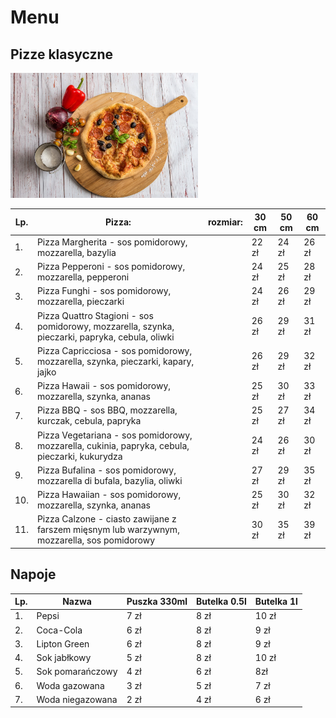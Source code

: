 # Menu

## Pizze klasyczne 

<img src = "img/pizza-g599ae68cd_1920.jpg" width = 300>

|Lp. |Pizza:                                                                                           | rozmiar:|30 cm |50 cm |60 cm |
|---|--------------------------------------------------------------------------------------------------|---------|------|------|----- |
|1. |Pizza Margherita - sos pomidorowy, mozzarella, bazylia                                            |         |22 zł |24 zł |26 zł |
|2. |Pizza Pepperoni - sos pomidorowy, mozzarella, pepperoni                                           |         |24 zł |25 zł |28 zł |
|3. |Pizza Funghi - sos pomidorowy, mozzarella, pieczarki                                              |         |24 zł |26 zł |29 zł |
|4. |Pizza Quattro Stagioni - sos pomidorowy, mozzarella, szynka, pieczarki, papryka, cebula, oliwki   |         |26 zł |29 zł |31 zł |
|5. |Pizza Capricciosa - sos pomidorowy, mozzarella, szynka, pieczarki, kapary, jajko                  |         |26 zł |29 zł |32 zł |
|6. |Pizza Hawaii - sos pomidorowy, mozzarella, szynka, ananas                                         |         |25 zł |30 zł |33 zł |
|7. |Pizza BBQ - sos BBQ, mozzarella, kurczak, cebula, papryka                                         |         |25 zł |27 zł |34 zł |
|8. |Pizza Vegetariana - sos pomidorowy, mozzarella, cukinia, papryka, cebula, pieczarki, kukurydza    |         |24 zł |26 zł |30 zł | 
|9. |Pizza Bufalina - sos pomidorowy, mozzarella di bufala, bazylia, oliwki                            |         |27 zł |29 zł |35 zł |
|10. |Pizza Hawaiian - sos pomidorowy, mozzarella, szynka, ananas                                      |         |25 zł |30 zł |32 zł |
|11. |Pizza Calzone - ciasto zawijane z farszem mięsnym lub warzywnym, mozzarella, sos pomidorowy      |         |30 zł |35 zł |39 zł |


## Napoje 

|Lp.|	Nazwa|	Puszka 330ml|	Butelka 0.5l|	Butelka 1l|
|---|------|--------------|-------------|-----------|
|1.|	Pepsi|	7 zł|	8 zł|	10 zł|
|2.|	Coca-Cola|	6 zł|	8 zł|	9 zł|
|3.|	Lipton Green|	6 zł|	8 zł|	9 zł|
|4.|	Sok jabłkowy|	5 zł|	8 zł|	10 zł|
|5.|	Sok pomarańczowy|	4 zł|	6 zł|	8zł|
|6.|	Woda gazowana|	3 zł|	5 zł|	7 zł|
|7.|	Woda niegazowana|	2 zł|	4 zł|	6 zł|
